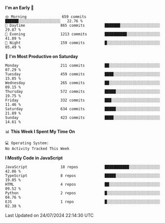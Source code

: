 <!--START_SECTION:waka-->
**I'm an Early 🐤** 

```text
🌞 Morning                659 commits         ██████░░░░░░░░░░░░░░░░░░░   22.76 % 
🌆 Daytime                865 commits         ███████░░░░░░░░░░░░░░░░░░   29.87 % 
🌃 Evening                1213 commits        ██████████░░░░░░░░░░░░░░░   41.89 % 
🌙 Night                  159 commits         █░░░░░░░░░░░░░░░░░░░░░░░░   05.49 % 
```
📅 **I'm Most Productive on Saturday** 

```text
Monday                   211 commits         ██░░░░░░░░░░░░░░░░░░░░░░░   07.29 % 
Tuesday                  459 commits         ████░░░░░░░░░░░░░░░░░░░░░   15.85 % 
Wednesday                265 commits         ██░░░░░░░░░░░░░░░░░░░░░░░   09.15 % 
Thursday                 572 commits         █████░░░░░░░░░░░░░░░░░░░░   19.75 % 
Friday                   332 commits         ███░░░░░░░░░░░░░░░░░░░░░░   11.46 % 
Saturday                 634 commits         █████░░░░░░░░░░░░░░░░░░░░   21.89 % 
Sunday                   423 commits         ████░░░░░░░░░░░░░░░░░░░░░   14.61 % 
```


📊 **This Week I Spent My Time On** 

```text
💻 Operating System: 
No Activity Tracked This Week
```

**I Mostly Code in JavaScript** 

```text
JavaScript               18 repos            ███████████░░░░░░░░░░░░░░   42.86 % 
TypeScript               8 repos             █████░░░░░░░░░░░░░░░░░░░░   19.05 % 
HTML                     4 repos             ██░░░░░░░░░░░░░░░░░░░░░░░   09.52 % 
Python                   2 repos             █░░░░░░░░░░░░░░░░░░░░░░░░   04.76 % 
EJS                      1 repo              █░░░░░░░░░░░░░░░░░░░░░░░░   02.38 % 
```




 Last Updated on 24/07/2024 22:14:30 UTC
<!--END_SECTION:waka-->

<!--
**likaiqiang/likaiqiang** is a ✨ _special_ ✨ repository because its `README.md` (this file) appears on your GitHub profile.

Here are some ideas to get you started:

- 🔭 I’m currently working on ...
- 🌱 I’m currently learning ...
- 👯 I’m looking to collaborate on ...
- 🤔 I’m looking for help with ...
- 💬 Ask me about ...
- 📫 How to reach me: ...
- 😄 Pronouns: ...
- ⚡ Fun fact: ...
-->
